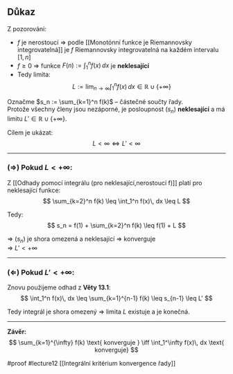 ## Důkaz 

Z pozorování:

- $f$ je nerostoucí ⇒ podle [[Monotónní funkce je Riemannovsky integrovatelná]] je $f$ Riemannovsky integrovatelná na každém intervalu $[1, n]$
- $f \geq 0$ ⇒ funkce $F(n) := \int_1^n f(x)\, dx$ je **neklesající**
- Tedy limita:
  $$
  L := \lim_{n \to \infty} \int_1^n f(x)\, dx \in \mathbb{R} \cup \{+\infty\}
  $$

Označme $s_n := \sum_{k=1}^n f(k)$ – částečné součty řady.  
Protože všechny členy jsou nezáporné, je posloupnost $(s_n)$ **neklesající** a má limitu $L' \in \mathbb{R} \cup \{+\infty\}$.

Cílem je ukázat:  
$$
L < \infty \iff L' < \infty
$$

---

### (⇒) Pokud $L < +\infty$:

Z [[Odhady pomocí integrálu (pro neklesající,nerostoucí f)]] platí pro neklesající funkce:
$$
\sum_{k=2}^n f(k) \leq \int_1^n f(x)\, dx \leq L
$$

Tedy:
$$
s_n = f(1) + \sum_{k=2}^n f(k) \leq f(1) + L
$$

⇒ $(s_n)$ je shora omezená a neklesající ⇒ konverguje  
⇒ $L' < +\infty$

---

### (⇐) Pokud $L' < +\infty$:

Znovu použijeme odhad z **Věty 13.1**:
$$
\int_1^n f(x)\, dx \leq \sum_{k=1}^{n-1} f(k) \leq s_{n-1} \leq L'
$$

Tedy integrál je shora omezený ⇒ limita $L$ existuje a je konečná.

---

**Závěr:**  
$$
\sum_{k=1}^{\infty} f(k) \text{ konverguje } \iff \int_1^\infty f(x)\, dx \text{ konverguje}
$$



#proof #lecture12 
[[Integrální kritérium konvergence řady]]